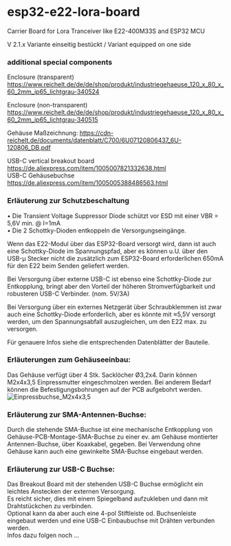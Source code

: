 # esp32-e22-lora-board
Carrier Board for Lora Tranceiver like E22-400M33S and ESP32 MCU

V 2.1.x  Variante einseitig bestückt / Variant equipped on one side


### additional special components

Enclosure (transparent) https://www.reichelt.de/de/de/shop/produkt/industriegehaeuse_120_x_80_x_60_2mm_ip65_lichtgrau-340524

Enclosure (non-transparent) https://www.reichelt.de/de/de/shop/produkt/industriegehaeuse_120_x_80_x_60_2mm_ip65_lichtgrau-340515

Gehäuse Maßzeichnung:
https://cdn-reichelt.de/documents/datenblatt/C700/6U07120806437_6U-120806_DB.pdf

USB-C vertical breakout board https://de.aliexpress.com/item/1005007821332638.html  
USB-C Gehäusebuchse https://de.aliexpress.com/item/1005005388486563.html


### Erläuterung zur Schutzbeschaltung

• Die Transient Voltage Suppressor Diode schützt vor ESD mit einer VBR = 5,6V min. @ I=1mA  
• Die 2 Schottky-Dioden entkoppeln die Versorgungseingänge.

Wenn das E22-Modul über das ESP32-Board versorgt wird, dann ist auch eine Schottky-Diode im Spannungspfad, aber es können u.U. über den USB-µ Stecker nicht die zusätzlich zum ESP32-Board erforderlichen 650mA für den E22 beim Senden geliefert werden.

Bei Versorgung über externe USB-C ist ebenso eine Schottky-Diode zur Entkopplung, bringt aber den Vorteil der höheren Stromverfügbarkeit und robusteren USB-C Verbinder. (nom. 5V/3A)

Bei Versorgung über ein externes Netzgerät über Schraubklemmen ist zwar auch eine Schottky-Diode erforderlich, aber es könnte mit ≈5,5V versorgt werden, um den Spannungsabfall auszugleichen, um den E22 max. zu versorgen.

Für genauere Infos siehe die entsprechenden Datenblätter der Bauteile.


### Erläuterungen zum Gehäuseeinbau:

Das Gehäuse verfügt über 4 Stk. Sacklöcher Ø3,2x4. Darin können M2x4x3,5 Einpressmutter eingeschmolzen werden.
Bei anderem Bedarf können die Befestigungsbohrungen auf der PCB aufgebohrt werden.  
![Einpressbuchse_M2x4x3,5](https://github.com/user-attachments/assets/9b76f58b-3f03-4ac9-bbe7-2f518731cc2d)

### Erläuterung zur SMA-Antennen-Buchse:

Durch die stehende SMA-Buchse ist eine mechanische Entkopplung von Gehäuse-PCB-Montage-SMA-Buchse zu einer ev. am Gehäuse montierter Antennen-Buchse, über Koaxkabel, gegeben. Bei Verwendung ohne Gehäuse kann auch eine gewinkelte SMA-Buchse eingebaut werden.

### Erläuterung zur USB-C Buchse:

Das Breakout Board mit der stehenden USB-C Buchse ermöglicht ein leichtes Anstecken der externen Versorgung.  
Es reicht sicher, dies mit einem Spiegelband aufzukleben und dann mit Drahtstückchen zu verbinden.  
Optional kann da aber auch eine 4-pol Stiftleiste od. Buchsenleiste eingebaut werden und eine USB-C Einbaubuchse mit Drähten verbunden werden.  
Infos dazu folgen noch ...
